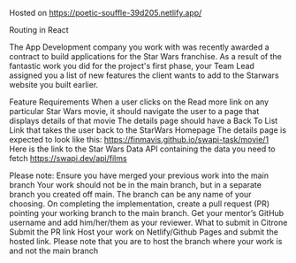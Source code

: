 Hosted on https://poetic-souffle-39d205.netlify.app/



Routing in React

The App Development company you work with was recently awarded a contract to build applications for the Star Wars franchise.
As a result of the fantastic work you did for the project's first phase, your Team Lead assigned you a list of new features the client wants to add to the Starwars website you built earlier. 

Feature Requirements
When a user clicks on the Read more link on any particular Star Wars movie, it should navigate the user to a page that displays details of that movie 
The details page should have a Back To List Link that takes the user back to the StarWars Homepage
The details page is expected to look like this: https://finmavis.github.io/swapi-task/movie/1
Here is the link to the Star Wars Data API containing the data you need to fetch
https://swapi.dev/api/films

Please note:
Ensure you have merged your previous work into the main branch
Your work should not be in the main branch, but in a separate branch you created off main. The branch can be any name of your choosing.
On completing the implementation, create a pull request (PR) pointing your working branch to the main branch.
Get your mentor’s GitHub username and add him/her/them as your reviewer.
What to submit in Citrone
Submit the PR link
Host your work on Netlify/Github Pages and submit the hosted link. Please note that you are to host the branch where your work is and not the main branch
